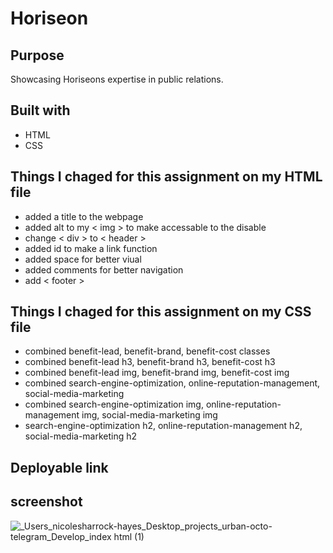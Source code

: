 # Horiseon

## Purpose 
Showcasing Horiseons expertise in public relations.

## Built with
* HTML
* CSS

## Things I chaged for this assignment on my HTML file
* added a title to the webpage 
* added alt to my < img > to make accessable to the disable 
* change < div > to < header >
* added id to make a link function
* added space for better viual 
* added comments for better navigation 
* add < footer >


## Things I chaged for this assignment on my CSS file
* combined benefit-lead, benefit-brand, benefit-cost classes 
* combined benefit-lead h3, benefit-brand h3, benefit-cost h3
* combined benefit-lead img, benefit-brand img, benefit-cost img
* combined search-engine-optimization, online-reputation-management, social-media-marketing
* combined search-engine-optimization img, online-reputation-management img, social-media-marketing img
* search-engine-optimization h2, online-reputation-management h2, social-media-marketing h2

## Deployable link 

## screenshot 

![_Users_nicolesharrock-hayes_Desktop_projects_urban-octo-telegram_Develop_index html (1)](https://user-images.githubusercontent.com/97641313/155625649-20044f13-ed95-4216-af42-22dbab701200.png)


